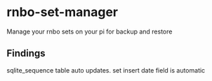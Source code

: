 # rnbo-set-manager

Manage your rnbo sets on your pi for backup and restore

## Findings

sqlite_sequence table auto updates.
set insert date field is automatic
